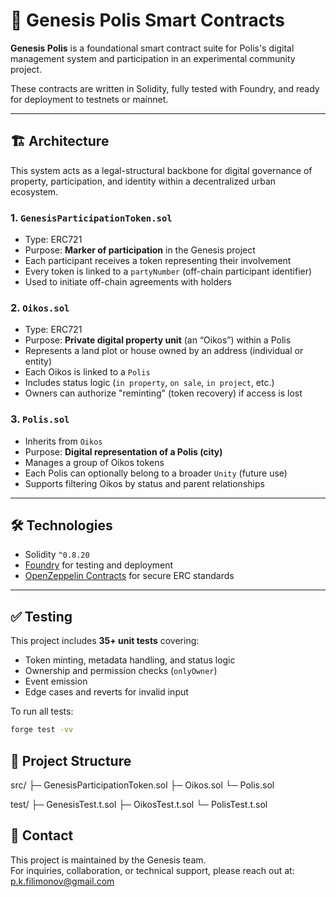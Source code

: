 # 🌱 Genesis Polis Smart Contracts

**Genesis Polis** is a foundational smart contract suite for Polis's digital management system and participation in an experimental community project.

These contracts are written in Solidity, fully tested with Foundry, and ready for deployment to testnets or mainnet.

---

## 🏗️ Architecture

This system acts as a legal-structural backbone for digital governance of property, participation, and identity within a decentralized urban ecosystem.

### 1. `GenesisParticipationToken.sol`

- Type: ERC721
- Purpose: **Marker of participation** in the Genesis project
- Each participant receives a token representing their involvement
- Every token is linked to a `partyNumber` (off-chain participant identifier)
- Used to initiate off-chain agreements with holders

### 2. `Oikos.sol`

- Type: ERC721
- Purpose: **Private digital property unit** (an “Oikos”) within a Polis
- Represents a land plot or house owned by an address (individual or entity)
- Each Oikos is linked to a `Polis`
- Includes status logic (`in property`, `on sale`, `in project`, etc.)
- Owners can authorize "reminting" (token recovery) if access is lost

### 3. `Polis.sol`

- Inherits from `Oikos`
- Purpose: **Digital representation of a Polis (city)**
- Manages a group of Oikos tokens
- Each Polis can optionally belong to a broader `Unity` (future use)
- Supports filtering Oikos by status and parent relationships

---

## 🛠️ Technologies

- Solidity `^0.8.20`
- [Foundry](https://book.getfoundry.sh/) for testing and deployment
- [OpenZeppelin Contracts](https://github.com/OpenZeppelin/openzeppelin-contracts) for secure ERC standards

---

## ✅ Testing

This project includes **35+ unit tests** covering:

- Token minting, metadata handling, and status logic
- Ownership and permission checks (`onlyOwner`)
- Event emission
- Edge cases and reverts for invalid input

To run all tests:

```bash
forge test -vv
```

## 📁 Project Structure
src/
  ├─ GenesisParticipationToken.sol
  ├─ Oikos.sol
  └─ Polis.sol

test/
  ├─ GenesisTest.t.sol
  ├─ OikosTest.t.sol
  └─ PolisTest.t.sol

## 👥 Contact

This project is maintained by the Genesis team.  
For inquiries, collaboration, or technical support, please reach out at:  
p.k.filimonov@gmail.com 
